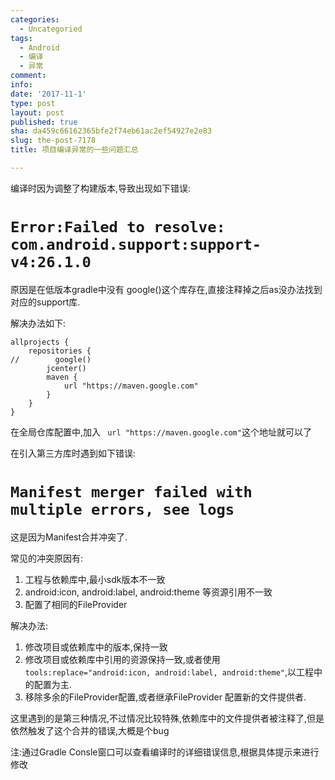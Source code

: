 ```yaml
---
categories:
  - Uncategoried
tags:
  - Android
  - 编译
  - 异常
comment: 
info: 
date: '2017-11-1'
type: post
layout: post
published: true
sha: da459c66162365bfe2f74eb61ac2ef54927e2e83
slug: the-post-7178
title: 项目编译异常的一些问题汇总

---
```



编译时因为调整了构建版本,导致出现如下错误:

# `Error:Failed to resolve: com.android.support:support-v4:26.1.0`

原因是在低版本gradle中没有 google()这个库存在,直接注释掉之后as没办法找到对应的support库.

解决办法如下:


```
allprojects {
    repositories {
//        google()
        jcenter()
        maven {
            url "https://maven.google.com"
        }
    }
}
```

在全局仓库配置中,加入 ` url "https://maven.google.com"`这个地址就可以了


在引入第三方库时遇到如下错误:

# `Manifest merger failed with multiple errors, see logs `

这是因为Manifest合并冲突了.

常见的冲突原因有:
1. 工程与依赖库中,最小sdk版本不一致
2. android:icon, android:label, android:theme 等资源引用不一致
3. 配置了相同的FileProvider

解决办法:
1. 修改项目或依赖库中的版本,保持一致
2. 修改项目或依赖库中引用的资源保持一致,或者使用`tools:replace="android:icon, android:label, android:theme"`,以工程中的配置为主.
3. 移除多余的FileProvider配置,或者继承FileProvider 配置新的文件提供者.

这里遇到的是第三种情况,不过情况比较特殊,依赖库中的文件提供者被注释了,但是依然触发了这个合并的错误,大概是个bug

注:通过Gradle Consle窗口可以查看编译时的详细错误信息,根据具体提示来进行修改
